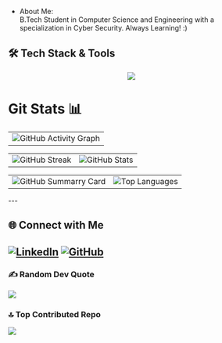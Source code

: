 <p align="center">
  
</p>

- About Me: <br>
B.Tech Student in Computer Science and Engineering with a specialization in Cyber Security.
Always Learning! :)


## 🛠️ Tech Stack & Tools  
<p align="center">
  <img src="https://skillicons.dev/icons?i=html,css,python,git,github,linux,mysql,docker,&perline=9" />
</p>

# Git Stats 📊
  
<table>
  <tr>
    <td>
      <img src="https://github-readme-activity-graph.vercel.app/graph?username=thisisavisikta&theme=chartreuse-dark&point=bb9af7&line=bb9af7&area=true&area_color=bb9af7&hide_border=true" alt="GitHub Activity Graph"/>
    </td>
  </tr>
</table>
  <table>
    <tr>
      <td>
        <img src="https://github-readme-streak-stats.herokuapp.com?user=thisisavisikta&theme=chartreuse_dark&hide_border=true" alt="GitHub Streak"/>
      </td>
     <td>
        <img 
         src="https://github-readme-stats.vercel.app/api?username=thisisavisikta&theme=blue-green&show_icons=true&hide_border=true&count_private=true&hide=stars,issues&show=prs_merged,prs_merged_percentage&rank_icon=github" alt="GitHub Stats"/>
      </td>
     </tr>
  </table>
  <table>
   <td>
        <img src="https://github-profile-summary-cards.vercel.app/api/cards/profile-details?username=thisisavisikta&theme=chartreuse_dark" alt="GitHub Summarry Card"/>
   </td>
      <td>
        <img src="https://github-readme-stats.vercel.app/api/top-langs/?username=thisisavisikta&theme=blue-green&layout=donut&hide_border=true" alt="Top Languages"/>
      </td>
    
  </table>
---

## 🌐 Connect with Me
[![LinkedIn](https://img.shields.io/badge/LinkedIn-0A66C2?style=for-the-badge&logo=linkedin&logoColor=white)](https://www.linkedin.com/in/thisisavisikta/) 
[![GitHub](https://img.shields.io/badge/GitHub-171515?style=for-the-badge&logo=github&logoColor=white)](https://github.com/thisisavisikta)
---
### ✍️ Random Dev Quote
![](https://quotes-github-readme.vercel.app/api?type=horizontal&theme=merko)

### 🔝 Top Contributed Repo
![](https://github-contributor-stats.vercel.app/api?username=thisisavisikta&limit=5&theme=highcontrast&combine_all_yearly_contributions=true)




